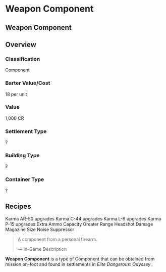 # Weapon Component
## Weapon Component

## Overview

### Classification

Component

### Barter Value/Cost

18 per unit

### Value

1,000 CR

### Settlement Type

?

### Building Type

?

### Container Type

?

## Recipes

Karma AR-50 upgrades
Karma C-44 upgrades
Karma L-6 upgrades
Karma P-15 upgrades
Extra Ammo Capacity
Greater Range
Headshot Damage
Magazine Size
Noise Suppressor

> 
> 
> A component from a personal firearm.
> 
> 
> — In-Game Description
> 

**Weapon Component** is a type of Component that can be obtained from mission on-foot and found in settlements in *Elite Dangerous: Odyssey*.